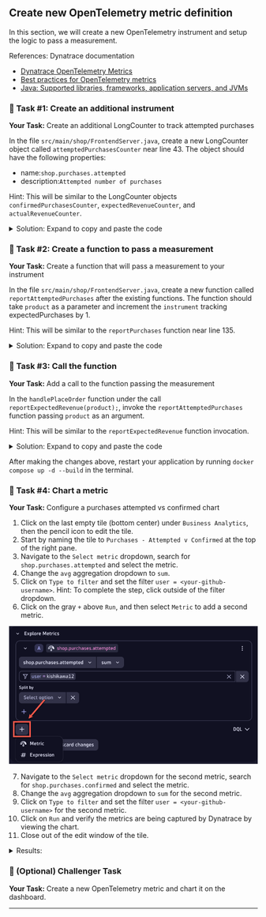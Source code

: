 ## Create new OpenTelemetry metric definition

In this section, we will create a new OpenTelemetry instrument and setup the logic to pass a measurement. 


References: Dynatrace documentation
- [Dynatrace OpenTelemetry Metrics](https://docs.dynatrace.com/docs/shortlink/opentelemetry-extend-metrics)
- [Best practices for OpenTelemetry metrics](https://docs.dynatrace.com/docs/shortlink/opentelemetry-best-practices-metrics)
- [Java: Supported libraries, frameworks, application servers, and JVMs](https://github.com/open-telemetry/opentelemetry-java-instrumentation/blob/main/docs/supported-libraries.md#supported-libraries-frameworks-application-servers-and-jvms)


### 📌 Task #1: Create an additional instrument

**Your Task:** Create an additional LongCounter to track attempted purchases

In the file `src/main/shop/FrontendServer.java`, create a new LongCounter object called `attemptedPurchasesCounter` near line 43. The object should have the following properties:
- name:`shop.purchases.attempted`
- description:`Attempted number of purchases`

Hint: This will be similar to the LongCounter objects `confirmedPurchasesCounter`, `expectedRevenueCounter`, and `actualRevenueCounter`.

<details>
  <summary>Solution: Expand to copy and paste the code</summary>

  ```java
private static final LongCounter attemptedPurchasesCounter = meter.counterBuilder("shop.purchases.attempted").setDescription("Attempted number of purchases").build();
  ```
</details>


### 📌 Task #2: Create a function to pass a measurement 

**Your Task:** Create a function that will pass a measurement to your instrument 

In the file `src/main/shop/FrontendServer.java`, create a new function called `reportAttemptedPurchases` after the existing functions. The function should take `product` as a parameter and increment the `instrument` tracking expectedPurchases by 1.

Hint: This will be similar to the `reportPurchases` function near line 135. 

<details>
  <summary>Solution: Expand to copy and paste the code</summary>

  ```java
	private static void reportAttemptedPurchases(Product product) {
		Attributes attributes = Attributes.builder()
        .put(AttributeKey.stringKey("product"), product.getName())
		.put(AttributeKey.stringKey("user"), System.getenv("GITHUB_USER"))
        .build();

		attemptedPurchasesCounter.add(1, attributes);
	}
  ```
</details>


### 📌 Task #3: Call the function 

**Your Task:** Add a call to the function passing the measurement

In the `handlePlaceOrder` function under the call `reportExpectedRevenue(product);`, invoke the `reportAttemptedPurchases` function passing `product` as an argument.

Hint: This will be similar to the `reportExpectedRevenue` function invocation. 

<details>
  <summary>Solution: Expand to copy and paste the code</summary>

```java
reportAttemptedPurchases(product);
```
Seen inline:
  ```diff
	public static String handlePlaceOrder(HttpExchange exchange) throws Exception {
		// log.info("Placing order");
		Product product = Product.random();
		String productID = product.getID();
		reportExpectedRevenue(product);
+	reportAttemptedPurchases(product);
		try (Connection con = Database.getConnection(10, TimeUnit.SECONDS)) {
			try (Statement stmt = con.createStatement()) {
				stmt.executeUpdate("INSERT INTO orders VALUES (" + productID + ")");
			}
		}
		validateCreditCard(product);
		return checkInventory(product);
	}
  ```
</details>

After making the changes above, restart your application by running `docker compose up -d --build` in the terminal.


### 📌 Task #4: Chart a metric

**Your Task:** Configure a purchases attempted vs confirmed chart

1. Click on the last empty tile (bottom center) under `Business Analytics`, then the pencil icon to edit the tile.
2. Start by naming the tile to `Purchases - Attempted v Confirmed` at the top of the right pane.
3. Navigate to the `Select metric` dropdown, search for `shop.purchases.attempted` and select the metric.
4. Change the `avg` aggregation dropdown to `sum`.
5. Click on `Type to filter` and set the filter `user = <your-github-username>`.
    Hint: To complete the step, click outside of the filter dropdown.
6. Click on the gray `+` above `Run`, and then select `Metric` to add a second metric.

![Add metric](../../../assets/images/03-03-02-add_metric.png)

7. Navigate to the `Select metric` dropdown for the second metric, search for `shop.purchases.confirmed` and select the metric.
8. Change the `avg` aggregation dropdown to `sum` for the second metric.
9. Click on `Type to filter` and set the filter `user = <your-github-username>` for the second metric.
10. Click on `Run` and verify the metrics are being captured by Dynatrace by viewing the chart.
11. Close out of the edit window of the tile.

<details>
  <summary>Results:</summary>
![Tile 2](../../../assets/images/03-02-04-complete.png)
</details>

### 📌 (Optional) Challenger Task

**Your Task:** Create a new OpenTelemetry metric and chart it on the dashboard.

---